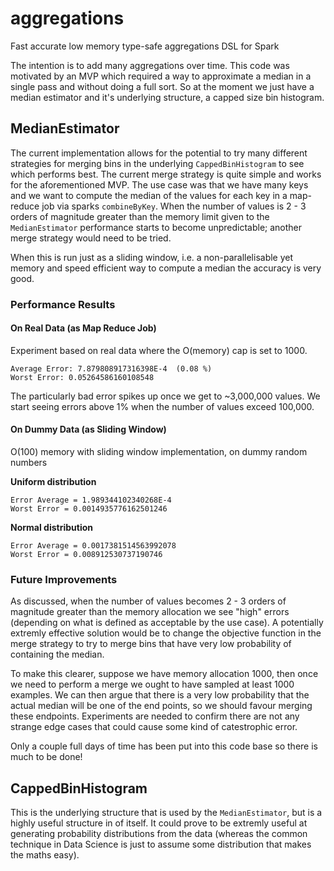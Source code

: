# aggregations

Fast accurate low memory type-safe aggregations DSL for Spark

The intention is to add many aggregations over time.  This code was motivated by an MVP which required a way to approximate a median in a single pass and without doing a full sort.  So at the moment we just have a median estimator and it's underlying structure, a capped size bin histogram.

## MedianEstimator

The current implementation allows for the potential to try many different strategies for merging bins in the underlying `CappedBinHistogram` to see which performs best.  The current merge strategy is quite simple and works for the aforementioned MVP. The use case was that we have many keys and we want to compute the median of the values for each key in a map-reduce job via sparks `combineByKey`.  When the number of values is 2 - 3 orders of magnitude greater than the memory limit given to the `MedianEstimator` performance starts to become unpredictable; another merge strategy would need to be tried.

When this is run just as a sliding window, i.e. a non-parallelisable yet memory and speed efficient way to compute a median the accuracy is very good.

### Performance Results

#### On Real Data (as Map Reduce Job)

Experiment based on real data where the O(memory) cap is set to 1000.

```
Average Error: 7.879808917316398E-4  (0.08 %)
Worst Error: 0.05264586160108548
```

The particularly bad error spikes up once we get to ~3,000,000 values.  We start seeing errors above 1% when the number of values exceed 100,000.

#### On Dummy Data (as Sliding Window)

O(100) memory with sliding window implementation, on dummy random numbers

**Uniform distribution**

```
Error Average = 1.989344102340268E-4
Worst Error = 0.0014935776162501246
```

**Normal distribution**

```
Error Average = 0.0017381514563992078
Worst Error = 0.008912530737190746
```

### Future Improvements

As discussed, when the number of values becomes 2 - 3 orders of magnitude greater than the memory allocation we see "high" errors (depending on what is defined as acceptable by the use case).  A potentially extremly effective solution would be to change the objective function in the merge strategy to try to merge bins that have very low probability of containing the median.  

To make this clearer, suppose we have memory allocation 1000, then once we need to perform a merge we ought to have sampled at least 1000 examples.  We can then argue that there is a very low probability that the actual median will be one of the end points, so we should favour merging these endpoints.  Experiments are needed to confirm there are not any strange edge cases that could cause some kind of catestrophic error.

Only a couple full days of time has been put into this code base so there is much to be done!

## CappedBinHistogram

This is the underlying structure that is used by the `MedianEstimator`, but is a highly useful structure in of itself.  It could prove to be extremly useful at generating probability distributions from the data (whereas the common technique in Data Science is just to assume some distribution that makes the maths easy).


